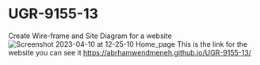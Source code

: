# UGR-9155-13
Create Wire-frame and Site Diagram for a website
![Screenshot 2023-04-10 at 12-25-10 Home_page](https://user-images.githubusercontent.com/99592824/230874355-664f90f3-0895-4950-b9ef-ee1b780307e8.png)
This is the link for the website you can see it
https://abrhamwendmeneh.github.io/UGR-9155-13/
